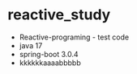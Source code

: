# reactive_study

- Reactive-programing - test code 
- java 17
- spring-boot 3.0.4
- kkkkkkaaaabbbbb